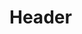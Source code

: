 <!-- TITLE: Pearl -->
<!-- SUBTITLE: The cultural fest of BITS Pilani-Hyderabad Campus -->

# Header